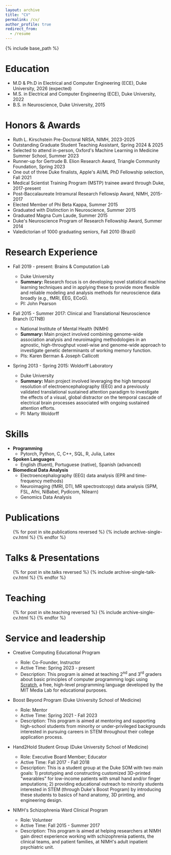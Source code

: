 ```yaml
---
layout: archive
title: "CV"
permalink: /cv/
author_profile: true
redirect_from:
  - /resume
---
```


{% include base_path %}

Education
======
* M.D & Ph.D in Electrical and Computer Engineering (ECE), Duke University, 2026 (expected)
* M.S. in Electrical and Computer Engineering (ECE), Duke University, 2022
* B.S. in Neuroscience, Duke University, 2015

Honors & Awards
======
* Ruth L. Kirschstein Pre-Doctoral NRSA, NIMH, 2023-2025
* Outstanding Graduate Student Teaching Assistant, Spring 2024 & 2025
* Selected to attend in-person, Oxford's Machine Learning in Medicine Summer School, Summer 2023
* Runner-up for Gertrude B. Elion Research Award, Triangle Community Foundation, Spring 2023
* One out of three Duke finalists, Apple's AI/ML PhD Fellowship selection, Fall 2021 
* Medical Scientist Training Program (MSTP) trainee award through Duke, 2017-present 
* Post-Baccalaureate Intramural Research Fellowsip Award, NIMH, 2015-2017
* Elected Member of Phi Beta Kappa, Summer 2015
* Graduated with Distinction in Neuroscience, Summer 2015
* Graduated Magna Cum Laude, Summer 2015 
* Duke's Neuroscience Program of Research Fellowship Award, Summer 2014 
* Valedictorian of 1000 graduating seniors, Fall 2010 (Brazil)

Research Experience
======
* Fall 2019 - present: Brains & Computation Lab
  * Duke University 
  * <strong> Summary: </strong> Research focus is on developing novel statistical machine learning techniques and in 
  applying these to provide more flexible and reliable modeling and analysis methods 
  for neuroscience data broadly (e.g., fMRI, EEG, ECoG).
  * PI: John Pearson
  
* Fall 2015 - Summer 2017: Clinical and Translational Neuroscience Branch (CTNB)
  * National Institute of Mental Health (NIMH)
  * <strong> Summary: </strong> Main project involved combining genome-wide association analysis and neuroimaging methodologies in 
  an agnostic, high-throughput voxel-wise and genome-wide approach to investigate genetic determinants of 
  working memory function. 
  * PIs: Karen Berman & Joseph Callicott 

* Spring 2013 - Spring 2015: Woldorff Laboratory
  * Duke University 
  * <strong> Summary: </strong> Main project involved leveraging the high temporal resolution of electroencephalography (EEG) 
  and a previously validated translational sustained attention paradigm to investigate the effects of a visual, 
  global distractor on the temporal cascade of electrical brain processes associated with ongoing sustained 
  attention efforts. 
  * PI: Marty Woldorff 
  
Skills
======
* <strong> Programming </strong> 
    * Pytorch, Python, C, C++, SQL, R, Julia, Latex
* <strong> Spoken Languages </strong>
    * English (fluent), Portuguese (native), Spanish (advanced)
* <strong> Biomedical Data Analysis </strong>
   * Electroencephalography (EEG) data analysis (EPR and time-frequency methods)
   * Neuroimaging (fMRI, DTI, MR spectrostcopy) data analysis (SPM, FSL, Afni, NiBabel, Pydicom, Nilearn)
   * Genomics Data Analysis

Publications
======
  <ul>{% for post in site.publications reversed %}
    {% include archive-single-cv.html %}
  {% endfor %}</ul>
  
Talks & Presentations
======
  <ul>{% for post in site.talks reversed %}
    {% include archive-single-talk-cv.html  %}
  {% endfor %}</ul>
  
Teaching
======
  <ul>{% for post in site.teaching reversed %}
    {% include archive-single-cv.html %}
  {% endfor %}</ul>
  
Service and leadership
======
* Creative Computing Educational Program 
  * Role: Co-Founder, Instructor
  * Active Time: Spring 2023 - present
  * Description: This program is aimed at teaching 2<sup>nd</sup> and 3<sup>rd</sup> graders 
  about basic principles of computer programming logic using [Scratch](https://scratch.mit.edu/about), 
  a free, high-level programming language developed by the MIT Media Lab for educational purposes.

* Boost Beyond Program (Duke University School of Medicine)
  * Role: Mentor
  * Active Time: Spring 2021 - Fall 2023
  * Description: This program is aimed at mentoring and supporting high-school students from minority 
  or under-privileged backgrounds interested in pursuing careers in STEM throughout their college 
  application process. 

* Hand2Hold Student Group (Duke University School of Medicine)
  * Role: Executive Board Member; Educator 
  * Active Time: Fall 2017 - Fall 2018 
  * Description: This is a student group at the Duke SOM with two main goals: 1) prototyping
  and constructing customized 3D-printed "wearables" for low-income patients with small hand and/or finger 
  amputations; 2) providing educational outreach to minority students interested in STEM (through 
  Duke's Boost Program) by introducing these students to basics of hand anatomy, 3D printing, and
  engineering design.

* NIMH's Schizophrenia Ward Clinical Program 
  * Role: Volunteer
  * Active Time: Fall 2015 - Summer 2017
  * Description: This program is aimed at helping researchers at NIMH gain direct experience working 
  with schizophrenia patients, the clinical teams, and patient families, at NIMH's adult inpatient 
  psychiatric unit. 
